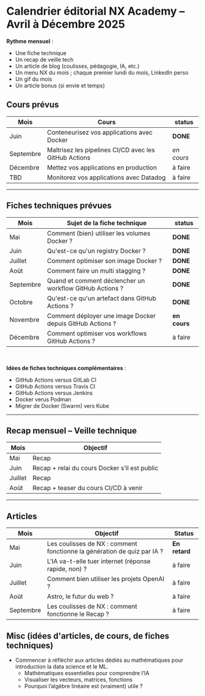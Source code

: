 # Calendrier éditorial NX Academy – Avril à Décembre 2025

<!-- Rythme prévu : **1 fiche technique + 1 recap mensuel + 1 article**
Possibilité d’ajouter un article de blog libre (ex. IA, dev, coulisses) selon dispo. -->

**Rythme mensuel** :
- Une fiche technique
- Un recap de veille tech
- Un article de blog (coulisses, pédagogie, IA, etc.)
- Un menu NX du mois ; chaque premier lundi du mois, LinkedIn perso
- Un gif du mois
- Un article bonus (si envie et temps)


## Cours prévus

| Mois      | Cours                                                 | status      |
| --------- | ----------------------------------------------------- | ----------- |
| Juin      | Conteneurisez vos applications avec Docker            | **DONE**    |
| Septembre | Maîtrisez les pipelines CI/CD avec les GitHub Actions | _en cours_  |
| Décembre  | Mettez vos applications en production                 | à faire     |
| TBD       | Monitorez vos applications avec Datadog               | à faire     |

---

## Fiches techniques prévues

| Mois      | Sujet de la fiche technique                               | status       |
| --------- | --------------------------------------------------------- | ------------ |
| Mai       | Comment (bien) utiliser les volumes Docker ?              | **DONE**     |
| Juin      | Qu'est-ce qu'un registry Docker ?                         | **DONE**     |
| Juillet   | Comment optimiser son image Docker ?                      | **DONE**     |
| Août      | Comment faire un multi stagging ?                         | **DONE**     |
| Septembre | Quand et comment déclencher un workflow GitHub Actions ?  | **DONE**     |
| Octobre   | Qu'est-ce qu'un artefact dans GitHub Actions ?            | **DONE**     |
| Novembre  | Comment déployer une image Docker depuis GitHub Actions ? | **en cours** |
| Décembre  | Comment optimiser vos workflows GitHub Actions ?          | à faire      |

<br>

**Idées de fiches techniques complémentaires** :

- GitHub Actions versus GitLab CI
- GitHub Actions versus Travis CI
- GitHub Actions versus Jenkins
- Docker verus Podman
- Migrer de Docker (Swarm) vers Kube

---

## Recap mensuel – Veille technique

| Mois    | Objectif                                      |
| ------- | --------------------------------------------- |
| Mai     | Recap                                         |
| Juin    | Recap + relai du cours Docker s’il est public |
| Juillet | Recap                                         |
| Août    | Recap + teaser du cours CI/CD à venir         |

---

## Articles

| Mois      | Objectif                                                                | Status        |
| --------- | ----------------------------------------------------------------------- | ------------- |
| Mai       | Les coulisses de NX : comment fonctionne la génération de quiz par IA ? | **En retard** |
| Juin      | L'IA va-t-elle tuer internet (réponse rapide, non) ?                    | à faire       |
| Juillet   | Comment bien utiliser les projets OpenAI ?                              | à faire       |
| Août      | Astro, le futur du web ?                                                | à faire       |
| Septembre | Les coulisses de NX : comment fonctionne le Recap ?                     | à faire       |

## Misc (idées d'articles, de cours, de fiches techniques)

- Commencer à réfléchir aux articles dédiés au mathématiques pour introduction la data science et le ML.
  - Mathématiques essentielles pour comprendre l’IA
  - Visualiser les vecteurs, matrices, fonctions
  - Pourquoi l’algèbre linéaire est (vraiment) utile ?
